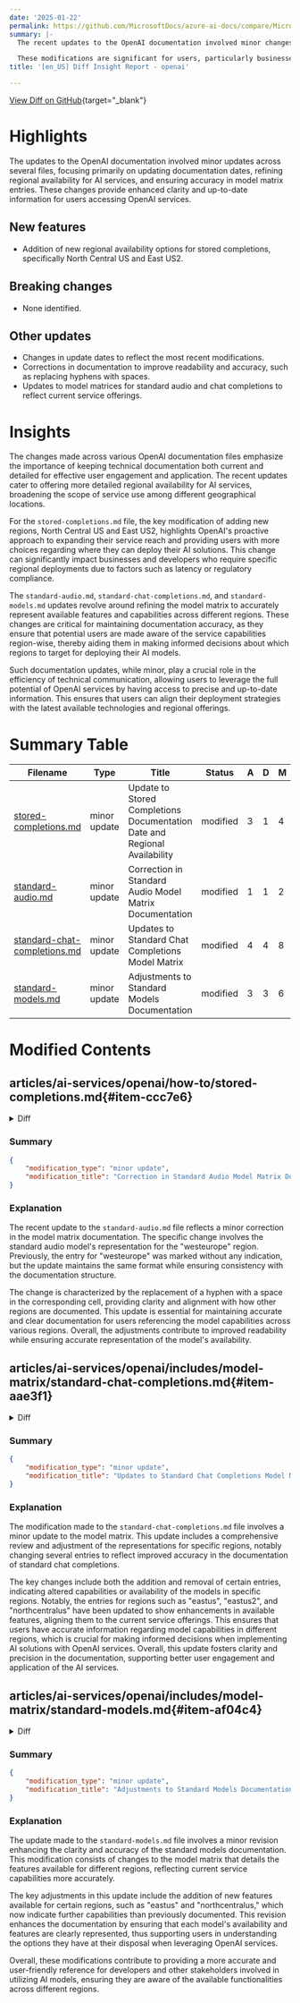 ```yaml
---
date: '2025-01-22'
permalink: https://github.com/MicrosoftDocs/azure-ai-docs/compare/MicrosoftDocs:0a11550...MicrosoftDocs:a1ea100
summary: |-
  The recent updates to the OpenAI documentation involved minor changes aimed at enhancing clarity and providing accurate, up-to-date information. Key highlights include the addition of new regional availability options for stored completions in North Central US and East US2, along with updated documentation dates and corrections for improved readability. No breaking changes were identified.

  These modifications are significant for users, particularly businesses and developers, as they facilitate a better understanding of service capabilities in various regions, which is vital for deployment decisions considering factors like latency and regulatory compliance. Overall, these updates ensure that users have access to current and precise information, allowing them to effectively leverage OpenAI services.
title: '[en_US] Diff Insight Report - openai'

---
```


[View Diff on GitHub](https://github.com/MicrosoftDocs/azure-ai-docs/compare/MicrosoftDocs:0a11550...MicrosoftDocs:a1ea100){target="_blank"}

# Highlights
The updates to the OpenAI documentation involved minor updates across several files, focusing primarily on updating documentation dates, refining regional availability for AI services, and ensuring accuracy in model matrix entries. These changes provide enhanced clarity and up-to-date information for users accessing OpenAI services.

## New features
- Addition of new regional availability options for stored completions, specifically North Central US and East US2.

## Breaking changes
- None identified.

## Other updates
- Changes in update dates to reflect the most recent modifications.
- Corrections in documentation to improve readability and accuracy, such as replacing hyphens with spaces.
- Updates to model matrices for standard audio and chat completions to reflect current service offerings.

# Insights
The changes made across various OpenAI documentation files emphasize the importance of keeping technical documentation both current and detailed for effective user engagement and application. The recent updates cater to offering more detailed regional availability for AI services, broadening the scope of service use among different geographical locations.

For the `stored-completions.md` file, the key modification of adding new regions, North Central US and East US2, highlights OpenAI's proactive approach to expanding their service reach and providing users with more choices regarding where they can deploy their AI solutions. This change can significantly impact businesses and developers who require specific regional deployments due to factors such as latency or regulatory compliance.

The `standard-audio.md`, `standard-chat-completions.md`, and `standard-models.md` updates revolve around refining the model matrix to accurately represent available features and capabilities across different regions. These changes are critical for maintaining documentation accuracy, as they ensure that potential users are made aware of the service capabilities region-wise, thereby aiding them in making informed decisions about which regions to target for deploying their AI models.

Such documentation updates, while minor, play a crucial role in the efficiency of technical communication, allowing users to leverage the full potential of OpenAI services by having access to precise and up-to-date information. This ensures that users can align their deployment strategies with the latest available technologies and regional offerings.

# Summary Table
|  Filename  | Type |    Title    | Status | A  | D  | M  |
|------------|------|-------------|--------|----|----|----|
| [stored-completions.md](#item-ccc7e6) | minor update | Update to Stored Completions Documentation Date and Regional Availability | modified | 3 | 1 | 4 | 
| [standard-audio.md](#item-1d8db7) | minor update | Correction in Standard Audio Model Matrix Documentation | modified | 1 | 1 | 2 | 
| [standard-chat-completions.md](#item-aae3f1) | minor update | Updates to Standard Chat Completions Model Matrix | modified | 4 | 4 | 8 | 
| [standard-models.md](#item-af04c4) | minor update | Adjustments to Standard Models Documentation | modified | 3 | 3 | 6 | 


# Modified Contents
## articles/ai-services/openai/how-to/stored-completions.md{#item-ccc7e6}

<details>
<summary>Diff</summary>
````diff
@@ -6,7 +6,7 @@ manager: nitinme
 ms.service: azure-ai-openai
 ms.topic: how-to
 ms.custom: references_regions
-ms.date: 12/12/2024
+ms.date: 01/21/2025
 author: mrbullwinkle
 ms.author: mbullwin
 recommendations: false
@@ -29,6 +29,8 @@ Stored completions allow you to capture the conversation history from chat compl
 ### Regional availability
 
 - Sweden Central
+- North Central US
+- East US2
 
 ## Configure stored completions
 
````
</details>

### Summary

```json
{
    "modification_type": "minor update",
    "modification_title": "Update to Stored Completions Documentation Date and Regional Availability"
}
```

### Explanation
The recent modification made to the `stored-completions.md` file includes a minor update involving two key changes. First, the date indicating the last update of the documentation has been changed from December 12, 2024, to January 21, 2025. This reflects a shift in the timeline for the content provided.

Additionally, there have been updates to the section regarding regional availability. Two new regions have been added to the list: North Central US and East US2, alongside the existing mention of Sweden Central. This enhancement provides users with more comprehensive information regarding where stored completions are available. Overall, the changes aim to keep the documentation current and informative for users.

## articles/ai-services/openai/includes/model-matrix/standard-audio.md{#item-1d8db7}

<details>
<summary>Diff</summary>
````diff
@@ -18,4 +18,4 @@ ms.date: 10/25/2024
 | swedencentral    | ✅             | ✅                | ✅                 |
 | switzerlandnorth | -            | -               | ✅                 |
 | uaenorth         | -            | -               | ✅                 |
-| westeurope       | -            | -               | ✅                 |
\ No newline at end of file
+| westeurope       | -            | -               | ✅                 |
````
</details>

### Summary

```json
{
    "modification_type": "minor update",
    "modification_title": "Correction in Standard Audio Model Matrix Documentation"
}
```

### Explanation
The recent update to the `standard-audio.md` file reflects a minor correction in the model matrix documentation. The specific change involves the standard audio model's representation for the "westeurope" region. Previously, the entry for "westeurope" was marked without any indication, but the update maintains the same format while ensuring consistency with the documentation structure.

The change is characterized by the replacement of a hyphen with a space in the corresponding cell, providing clarity and alignment with how other regions are documented. This update is essential for maintaining accurate and clear documentation for users referencing the model capabilities across various regions. Overall, the adjustments contribute to improved readability while ensuring accurate representation of the model's availability.

## articles/ai-services/openai/includes/model-matrix/standard-chat-completions.md{#item-aae3f1}

<details>
<summary>Diff</summary>
````diff
@@ -13,11 +13,11 @@ ms.date: 10/25/2024
 |:-----------------|:------------------------------:|:---------------------------:|:--------------------------:|:--------------------------:|:-------------------------------:|:-------------------:|:---------------------------:|:---------------------------:|:-----------------------------:|:-------------------------------:|:-----------------------:|:--------------------------:|:--------------------------:|:--------------------------:|:--------------------------:|:------------------------------:|
 | australiaeast    | -                          | -                       | -                      | -                      | -                           | ✅                | ✅                        | -                       | ✅                          | -                           | ✅                    | -                      | ✅                       | ✅                       | ✅                       | ✅                           |
 | canadaeast       | -                          | -                       | -                      | -                      | -                           | ✅                | ✅                        | -                       | -                         | -                           | ✅                    | -                      | ✅                       | ✅                       | ✅                       | ✅                           |
-| eastus           | ✅                           | ✅                        | ✅                       | ✅                       | ✅                            | -               | -                       | ✅                        | -                         | ✅                            | -                   | ✅                       | ✅                       | -                      | ✅                       | ✅                           |
-| eastus2          | ✅                           | ✅                        | ✅                       | ✅                       | ✅                            | -               | ✅                        | -                       | -                         | ✅                            | -                   | -                      | ✅                       | -                      | ✅                       | ✅                           |
+| eastus           | ✅                           | ✅                        | ✅                       | ✅                       | ✅                            | ✅                | -                       | ✅                        | -                         | ✅                            | -                   | ✅                       | ✅                       | -                      | ✅                       | ✅                           |
+| eastus2          | ✅                           | ✅                        | ✅                       | ✅                       | ✅                            | ✅                | ✅                        | -                       | -                         | ✅                            | -                   | -                      | ✅                       | -                      | ✅                       | ✅                           |
 | francecentral    | -                          | -                       | -                      | -                      | -                           | ✅                | ✅                        | -                       | -                         | -                           | ✅                    | ✅                       | ✅                       | ✅                       | -                      | ✅                           |
 | japaneast        | -                          | -                       | -                      | -                      | -                           | -               | -                       | -                       | ✅                          | -                           | -                   | -                      | ✅                       | -                      | ✅                       | ✅                           |
-| northcentralus   | ✅                           | ✅                        | ✅                       | ✅                       | ✅                            | -               | -                       | ✅                        | -                         | ✅                            | -                   | -                      | ✅                       | -                      | ✅                       | ✅                           |
+| northcentralus   | ✅                           | ✅                        | ✅                       | ✅                       | ✅                            | ✅                | -                       | ✅                        | -                         | ✅                            | -                   | -                      | ✅                       | -                      | ✅                       | ✅                           |
 | norwayeast       | -                          | -                       | -                      | -                      | -                           | -               | ✅                        | -                       | -                         | -                           | -                   | -                      | -                      | -                      | -                      | -                          |
 | southcentralus   | ✅                           | ✅                        | ✅                       | ✅                       | ✅                            | -               | -                       | ✅                        | -                         | ✅                            | -                   | ✅                       | -                      | -                      | ✅                       | -                          |
 | southindia       | -                          | -                       | -                      | -                      | -                           | -               | ✅                        | -                       | -                         | -                           | -                   | -                      | -                      | ✅                       | ✅                       | -                          |
@@ -26,4 +26,4 @@ ms.date: 10/25/2024
 | uksouth          | -                          | -                       | -                      | -                      | -                           | -               | ✅                        | ✅                        | -                         | -                           | -                   | ✅                       | ✅                       | ✅                       | ✅                       | ✅                           |
 | westeurope       | -                          | -                       | -                      | -                      | -                           | -               | -                       | -                       | -                         | -                           | -                   | ✅                       | -                      | -                      | -                      | -                          |
 | westus           | ✅                           | ✅                        | ✅                       | ✅                       | ✅                            | -               | ✅                        | -                       | ✅                          | ✅                            | -                   | -                      | -                      | ✅                       | ✅                       | -                          |
-| westus3          | ✅                           | ✅                        | ✅                       | ✅                       | ✅                            | -               | ✅                        | -                       | -                         | ✅                            | -                   | -                      | -                      | -                      | ✅                       | -                          |
\ No newline at end of file
+| westus3          | ✅                           | ✅                        | ✅                       | ✅                       | ✅                            | -               | ✅                        | -                       | -                         | ✅                            | -                   | -                      | -                      | -                      | ✅                       | -                          |
````
</details>

### Summary

```json
{
    "modification_type": "minor update",
    "modification_title": "Updates to Standard Chat Completions Model Matrix"
}
```

### Explanation
The modification made to the `standard-chat-completions.md` file involves a minor update to the model matrix. This update includes a comprehensive review and adjustment of the representations for specific regions, notably changing several entries to reflect improved accuracy in the documentation of standard chat completions.

The key changes include both the addition and removal of certain entries, indicating altered capabilities or availability of the models in specific regions. Notably, the entries for regions such as "eastus", "eastus2", and "northcentralus" have been updated to show enhancements in available features, aligning them to the current service offerings. This ensures that users have accurate information regarding model capabilities in different regions, which is crucial for making informed decisions when implementing AI solutions with OpenAI services. Overall, this update fosters clarity and precision in the documentation, supporting better user engagement and application of the AI services.

## articles/ai-services/openai/includes/model-matrix/standard-models.md{#item-af04c4}

<details>
<summary>Diff</summary>
````diff
@@ -14,11 +14,11 @@ ms.date: 12/16/2024
 | australiaeast    | -                          | -                       | -                      | -                      | -                           | ✅                | ✅                        | -                       | ✅                          | -                           | ✅                    | -                      | ✅                       | ✅                       | ✅                       | ✅                           | -                               | ✅                              | ✅                              | -                             | ✅                              | -                 | ✅                  | -                  | -                  | -            | -               | -                |
 | brazilsouth      | -                          | -                       | -                      | -                      | -                           | -               | -                       | -                       | -                         | -                           | -                   | -                      | -                      | -                      | -                      | -                          | -                               | -                             | -                             | -                             | ✅                              | -                 | -                 | -                  | -                  | -            | -               | -                |
 | canadaeast       | -                          | -                       | -                      | -                      | -                           | ✅                | ✅                        | -                       | -                         | -                           | ✅                    | -                      | ✅                       | ✅                       | ✅                       | ✅                           | -                               | ✅                              | ✅                              | -                             | ✅                              | -                 | -                 | -                  | -                  | -            | -               | -                |
-| eastus           | ✅                           | ✅                        | ✅                       | ✅                       | ✅                            | -               | -                       | ✅                        | -                         | ✅                            | -                   | ✅                       | ✅                       | -                      | ✅                       | ✅                           | ✅                                | ✅                              | ✅                              | ✅                              | ✅                              | ✅                  | ✅                  | -                  | -                  | -            | -               | -                |
-| eastus2          | ✅                           | ✅                        | ✅                       | ✅                       | ✅                            | -               | ✅                        | -                       | -                         | ✅                            | -                   | -                      | ✅                       | -                      | ✅                       | ✅                           | -                               | ✅                              | ✅                              | -                             | ✅                              | -                 | -                 | -                  | -                  | -            | -               | ✅                 |
+| eastus           | ✅                           | ✅                        | ✅                       | ✅                       | ✅                            | ✅                | -                       | ✅                        | -                         | ✅                            | -                   | ✅                       | ✅                       | -                      | ✅                       | ✅                           | ✅                                | ✅                              | ✅                              | ✅                              | ✅                              | ✅                  | ✅                  | -                  | -                  | -            | -               | -                |
+| eastus2          | ✅                           | ✅                        | ✅                       | ✅                       | ✅                            | ✅                | ✅                        | -                       | -                         | ✅                            | -                   | -                      | ✅                       | -                      | ✅                       | ✅                           | -                               | ✅                              | ✅                              | -                             | ✅                              | -                 | -                 | -                  | -                  | -            | -               | ✅                 |
 | francecentral    | -                          | -                       | -                      | -                      | -                           | ✅                | ✅                        | -                       | -                         | -                           | ✅                    | ✅                       | ✅                       | ✅                       | -                      | ✅                           | -                               | -                             | ✅                              | -                             | ✅                              | -                 | -                 | -                  | -                  | -            | -               | -                |
 | japaneast        | -                          | -                       | -                      | -                      | -                           | -               | -                       | -                       | ✅                          | -                           | -                   | -                      | ✅                       | -                      | ✅                       | ✅                           | -                               | ✅                              | ✅                              | -                             | ✅                              | -                 | -                 | -                  | -                  | -            | -               | -                |
-| northcentralus   | ✅                           | ✅                        | ✅                       | ✅                       | ✅                            | -               | -                       | ✅                        | -                         | ✅                            | -                   | -                      | ✅                       | -                      | ✅                       | ✅                           | -                               | -                             | -                             | -                             | ✅                              | -                 | -                 | ✅                   | ✅                   | ✅             | ✅                | ✅                 |
+| northcentralus   | ✅                           | ✅                        | ✅                       | ✅                       | ✅                            | ✅                | -                       | ✅                        | -                         | ✅                            | -                   | -                      | ✅                       | -                      | ✅                       | ✅                           | -                               | -                             | -                             | -                             | ✅                              | -                 | -                 | ✅                   | ✅                   | ✅             | ✅                | ✅                 |
 | norwayeast       | -                          | -                       | -                      | -                      | -                           | -               | ✅                        | -                       | -                         | -                           | -                   | -                      | -                      | -                      | -                      | -                          | -                               | -                             | ✅                              | -                             | ✅                              | -                 | -                 | -                  | -                  | -            | -               | ✅                 |
 | polandcentral    | -                          | -                       | -                      | -                      | -                           | -               | -                       | -                       | -                         | -                           | -                   | -                      | -                      | -                      | -                      | -                          | -                               | -                             | ✅                              | -                             | -                             | -                 | -                 | -                  | -                  | -            | -               | -                |
 | southafricanorth | -                          | -                       | -                      | -                      | -                           | -               | -                       | -                       | -                         | -                           | -                   | -                      | -                      | -                      | -                      | -                          | -                               | -                             | -                             | -                             | ✅                              | -                 | -                 | -                  | -                  | -            | -               | -                |
````
</details>

### Summary

```json
{
    "modification_type": "minor update",
    "modification_title": "Adjustments to Standard Models Documentation"
}
```

### Explanation
The update made to the `standard-models.md` file involves a minor revision enhancing the clarity and accuracy of the standard models documentation. This modification consists of changes to the model matrix that details the features available for different regions, reflecting current service capabilities more accurately.

The key adjustments in this update include the addition of new features available for certain regions, such as "eastus" and "northcentralus," which now indicate further capabilities than previously documented. This revision enhances the documentation by ensuring that each model's availability and features are clearly represented, thus supporting users in understanding the options they have at their disposal when leveraging OpenAI services.

Overall, these modifications contribute to providing a more accurate and user-friendly reference for developers and other stakeholders involved in utilizing AI models, ensuring they are aware of the available functionalities across different regions.


